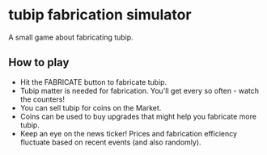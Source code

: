 # tubip fabrication simulator

A small game about fabricating tubip.

## How to play
- Hit the FABRICATE button to fabricate tubip.
- Tubip matter is needed for fabrication. You'll get every so often - watch the counters!
- You can sell tubip for coins on the Market.
- Coins can be used to buy upgrades that might help you fabricate more tubip.
- Keep an eye on the news ticker! Prices and fabrication efficiency fluctuate based on recent events (and also randomly).